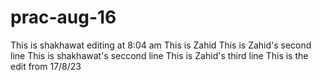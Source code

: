 # prac-aug-16
This is shakhawat
editing at 8:04 am
This is Zahid
This is Zahid's second line
This is shakhawat's seccond line
This is Zahid's third line
This is the edit from  17/8/23